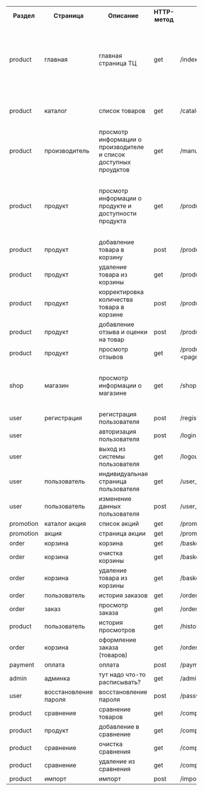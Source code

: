 
<table>
    <tr>
        <th>
            Раздел
        </th>
        <th>
            Страница
        </th>
        <th>
            Описание
        </th>
        <th>
            HTTP-метод
        </th>
        <th>
            URL
        </th>
        <th>
            Комментарий
        </th>
    </tr>
    <tr>
        <td>
            product
        </td>
        <td>
            главная
        </td>
        <td>
            главная страница ТЦ
        </td>
        <td>
            get
        </td>
        <td>
            /index
        </td>
        <td>
            Общая информация о ТЦ, список магазинов, акции, рейтинги товаров, контактная информация
        </td>
    </tr>
    <tr>
        <td>
            product
        </td>
        <td>
            каталог
        </td>
        <td>
            список товаров
        </td>
        <td>
            get
        </td>
        <td>
            /catalog/&lt;search&gt;&&lt;page&gt;
        </td>
        <td>
            Список продуктов с поиском и фильтрами
        </td>
    </tr>
    <tr>
        <td>
            product
        </td>
        <td>
            производитель
        </td>
        <td>
            просмотр информации о производителе и список доступных проудктов
        </td>
        <td>
            get
        </td>
        <td>
            /manufacturer/&lt;id&gt;
        </td>
        <td>
            Лого, описание, таблица продуктов
        </td>
    </tr>
    <tr>
        <td>
            product
        </td>
        <td>
            продукт
        </td>
        <td>
            просмотр информации о продукте и доступности продукта
        </td>
        <td>
            get	
        </td>
        <td>
            /product/&lt;id&gt;
        </td>
        <td>
            Фото, описание, таблица предложений магазинов, таблица отзывов, рейтинг
        </td>
    </tr>
    <tr>
        <td>
            product
        </td>
        <td>
            продукт
        </td>
        <td>
            добавление товара в корзину
        </td>
        <td>
            post
        </td>
        <td>
            /product/&lt;id&gt;/add_in_basket
        </td>
    </tr>
    <tr>
        <td>
            product
        </td>
        <td>
            продукт
        </td>
        <td>
            удаление товара из корзины
        </td>
        <td>
            get
        </td>
        <td>
            /product/&lt;id&gt;/remote_in_basket
        </td>
    </tr>
    <tr>
        <td>
            product
        </td>
        <td>
            продукт
        </td>
        <td>
            корректировка количества товара в корзине
        </td>
        <td>
            post
        </td>
        <td>
            /product/&lt;id&gt;/correct_in_basket
        </td>
    </tr>
    <tr>
        <td>
            product
        </td>
        <td>
            продукт
        </td>
        <td>
            добавление отзыва и оценки на товар
        </td>
        <td>
            post
        </td>
        <td>
            /product/&lt;id&gt;/add_review
        </td>
    </tr>
    <tr>
        <td>
            product
        </td>
        <td>
            продукт
        </td>
        <td>
            просмотр отзывов
        </td>
        <td>
            get
        </td>
        <td>
            /product/&lt;id&gt;/review/&lt;search&gt;&&lt;page&gt;
        </td>
    </tr>
    <tr>
        <td>
            shop
        </td>
        <td>
            магазин
        </td>
        <td>
            просмотр информации о магазине
        </td>
        <td>
            get
        </td>
        <td>
            /shop/&lt;id&gt;
        </td>
        <td>
            Фото, описание, таблица продуктов, таблица предложений
        </td>
    </tr>
    <tr>
        <td>
            user
        </td>
        <td>
            регистрация
        </td>
        <td>
            регистрация пользователя
        </td>
        <td>
            post
        </td>
        <td>
            /register
        </td>
    </tr>
    <tr>
        <td>
            user
        </td>
        <td>
        </td>
        <td>
            авторизация пользователя
        </td>
        <td>
            post
        </td>
        <td>
            /login
        </td>
    </tr>
    <tr>
        <td>
            user
        </td>
        <td>
        </td>
        <td>
            выход из системы пользователя
        </td>
        <td>
            get
        </td>
        <td>
            /logout
        </td>
    </tr>
    <tr>
        <td>
            user
        </td>
        <td>
            пользователь
        </td>
        <td>
            индивидуальная страница пользователя
        </td>
        <td>
            get
        </td>
        <td>
            /user_page/&lt;id&gt;
        </td>
    </tr>
    <tr>
        <td>
            user
        </td>
        <td>
            пользователь
        </td>
        <td>
            изменение данных пользователя
        </td>
        <td>
            post
        </td>
        <td>
            /user_page/&lt;id&gt;/save
        </td>
    </tr>
    <tr>
        <td>
            promotion
        </td>
        <td>
            каталог акция
        </td>
        <td>
            список акций
        </td>
        <td>
            get
        </td>
        <td>
            /promoactions/&lt;filter&gt;&&lt;page&gt;
        </td>
    </tr>
    <tr>
        <td>
            promotion
        </td>
        <td>
            акция
        </td>
        <td>
            страница акции
        </td>
        <td>
            get
        </td>
        <td>
            /promo/&lt;id&gt;
        </td>
    </tr>
    <tr>
        <td>
            order
        </td>
        <td>
            корзина
        </td>
        <td>
            корзина
        </td>
        <td>
            get
        </td>
        <td>
            /basket
        </td>
    </tr>
    <tr>
        <td>
            order
        </td>
        <td>
            корзина
        </td>
        <td>
            очистка корзины
        </td>
        <td>
            get
        </td>
        <td>
            /basket/clear
        </td>
    </tr>
    <tr>
        <td>
            order
        </td>
        <td>
            корзина
        </td>
        <td>
            удаление товара из корзины
        </td>
        <td>
            get
        </td>
        <td>
            /basket/delet_product/&lt;id&gt;
        </td>
    </tr>
    <tr>
        <td>
            order
        </td>
        <td>
            пользователь
        </td>
        <td>
            история заказов
        </td>
        <td>
            get
        </td>
        <td>
            /orders_history
        </td>
    </tr>
    <tr>
        <td>
            order
        </td>
        <td>
            заказ
        </td>
        <td>
            просмотр заказа
        </td>
        <td>
            get
        </td>
        <td>
            /orders_history/&lt;id&gt;
        </td>
    </tr>
    <tr>
        <td>
            product
        </td>
        <td>
            пользователь
        </td>
        <td>
            история просмотров
        </td>
        <td>
            get
        </td>
        <td>
            /history
        </td>
    </tr>
    <tr>
        <td>
            order
        </td>
        <td>
            корзина
        </td>
        <td>
            оформление заказа (товаров)
        </td>
        <td>
            get
        </td>
        <td>
            /order_buy
        </td>
    </tr>
    <tr>
        <td>
            payment
        </td>
        <td>
            оплата
        </td>
        <td>
            оплата
        </td>
        <td>
            post
        </td>
        <td>
            /payment
        </td>
    </tr>
    <tr>
        <td>
            admin
        </td>
        <td>
            админка
        </td>
        <td>
            тут надо что-то расписывать?
        </td>
        <td>
            get
        </td>
        <td>
            /admin
        </td>
        <td>
        </td>
    </tr>
    <tr>
        <td>
            user
        </td>
        <td>
            восстановление пароля
        </td>
        <td>
            восстановление пароля
        </td>
        <td>
            post
        </td>
        <td>
            /password_regenaration
        </td>
        <td>
        </td>
    </tr>
    <tr>
        <td>
            product
        </td>
        <td>
            сравнение
        </td>
        <td>
            сравнение товаров
        </td>
        <td>
            get
        </td>
        <td>
            /compare
        </td>
        <td>
        </td>
    </tr>
    <tr>
        <td>
            product
        </td>
        <td>
            продукт
        </td>
        <td>
            добавление в сравнение
        </td>
        <td>
            get
        </td>
        <td>
            /compare/&lt;id&gt;
        </td>
        <td>
        </td>
    </tr>
    <tr>
        <td>
            product
        </td>
        <td>
            сравнение
        </td>
        <td>
            очистка сравнения
        </td>
        <td>
            get
        </td>
        <td>
            /compare/clear
        </td>
        <td>
        </td>
    </tr>
    <tr>
        <td>
            product
        </td>
        <td>
            сравнение
        </td>
        <td>
            удаление из сравнения
        </td>
        <td>
            get
        </td>
        <td>
            /compare/delete/&lt;id&gt;
        </td>
        <td>
        </td>
    </tr>
    <tr>
        <td>
            product
        </td>
        <td>
            импорт
        </td>
        <td>
            импорт
        </td>
        <td>
            post
        </td>
        <td>
            /import
        </td>
        <td>
        </td>
    </tr>
</table>